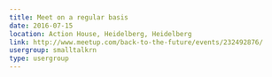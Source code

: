 ```yaml
---
title: Meet on a regular basis
date: 2016-07-15
location: Action House, Heidelberg, Heidelberg
link: http://www.meetup.com/back-to-the-future/events/232492876/
usergroup: smalltalkrn
type: usergroup
---
```

